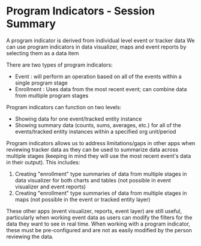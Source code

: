# Program Indicators - Session Summary

A program indicator is derived from individual level event or tracker data
We can use program indicators in data visualizer, maps and event reports by selecting them as a data item

There are two types of program indicators:

  - Event : will perform an operation based on all of the events within a single program stage
  - Enrollment : Uses data from the most recent event; can combine data from multiple program stages

Program indicators can function on two levels:
  - Showing data for one event/tracked entity instance
  - Showing summary data (counts, sums, averages, etc.) for all of the events/tracked entity instances within a specified org unit/period

Program indicators allows us to address limitations/gaps in other apps when reviewing tracker data as they can be used to summarize data across multiple stages (keeping in mind they will use the most recent event's data in their output). This includes:

1. Creating "enrollment" type summaries of data from multiple stages in data visualizer for both charts and tables (not possible in event visualizer and event reports)
2. Creating "enrollment" type summaries of data from multiple stages in maps (not possible in the event or tracked entity layer)

These other apps (event visualizer, reports, event layer) are still useful, particularly when working event data as users can modify the filters for the data they want to see in real time. When working with a program indicator, these must be pre-configured and are not as easily modified by the person reviewing the data.

